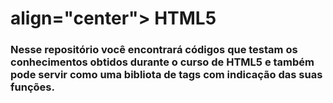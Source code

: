 <h1> align="center"> HTML5</h1>
<H3>Nesse repositório você encontrará códigos que testam os conhecimentos obtidos durante o curso de HTML5 e também pode servir como uma bibliota de tags com indicação das suas funções.</H3>
